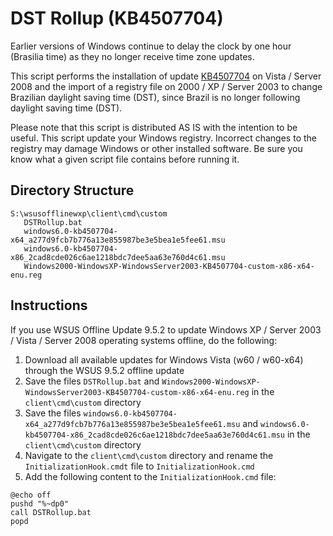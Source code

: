 # DST Rollup (KB4507704)

Earlier versions of Windows continue to delay the clock by one hour (Brasilia time) as they no longer receive time zone updates. 

This script performs the installation of update [KB4507704](https://www.catalog.update.microsoft.com/Search.aspx?q=KB4507704) on Vista / Server 2008 and the import of a registry file on 2000 / XP / Server 2003 to change Brazilian daylight saving time (DST), since Brazil is no longer following daylight saving time (DST).

Please note that this script is distributed AS IS with the intention to be useful. This script update your Windows registry. Incorrect changes to the registry may damage Windows or other installed software. Be sure you know what a given script file contains before running it.

## Directory Structure

```
S:\wsusofflinewxp\client\cmd\custom
   DSTRollup.bat
   windows6.0-kb4507704-x64_a277d9fcb7b776a13e855987be3e5bea1e5fee61.msu
   windows6.0-kb4507704-x86_2cad8cde026c6ae1218bdc7dee5aa63e760d4c61.msu
   Windows2000-WindowsXP-WindowsServer2003-KB4507704-custom-x86-x64-enu.reg
```

## Instructions

If you use WSUS Offline Update 9.5.2 to update Windows XP / Server 2003 / Vista / Server 2008 operating systems offline, do the following:

1. Download all available updates for Windows Vista (w60 / w60-x64) through the WSUS 9.5.2 offline update
1. Save the files ``DSTRollup.bat`` and ``Windows2000-WindowsXP-WindowsServer2003-KB4507704-custom-x86-x64-enu.reg`` in the ``client\cmd\custom`` directory
1. Save the files ``windows6.0-kb4507704-x64_a277d9fcb7b776a13e855987be3e5bea1e5fee61.msu`` and ``windows6.0-kb4507704-x86_2cad8cde026c6ae1218bdc7dee5aa63e760d4c61.msu`` in the ``client\cmd\custom`` directory
1. Navigate to the ``client\cmd\custom`` directory and rename the ``InitializationHook.cmdt`` file to ``InitializationHook.cmd``
1. Add the following content to the ``InitializationHook.cmd`` file:

```
@echo off
pushd "%~dp0"
call DSTRollup.bat
popd
```
